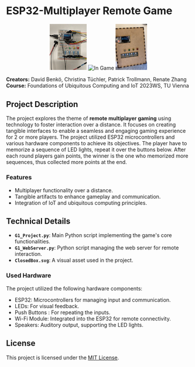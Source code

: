# ESP32-Multiplayer Remote Game

<p align="middle">
  <img src="esp32-setup.gif" alt="Set Up" width="20%"/> 
  <img src="esp32-ingame.png" alt="In Game" width="49%"/>
  <img src="esp32-end.png" alt="End" width="17%"/> 
</p>

**Creators:** David Benkö, Christina Tüchler, Patrick Trollmann, Renate Zhang \
**Course:** Foundations of Ubiquitous Computing and IoT 2023WS, TU Vienna

## Project Description

The project explores the theme of **remote multiplayer gaming** using technology to foster interaction over a distance. It focuses on creating tangible interfaces to enable a seamless and engaging gaming experience for 2 or more players. The project utilized ESP32 microcontrollers and various hardware components to achieve its objectives. The player have to memorize a sequence of LED lights, repeat it over the buttons below. After each round players gain points, the winner is the one who memorized more sequences, thus collected more points at the end. 

### Features
- Multiplayer functionality over a distance.
- Tangible artifacts to enhance gameplay and communication.
- Integration of IoT and ubiquitous computing principles.

## Technical Details

- **`G1_Project.py`**: Main Python script implementing the game's core functionalities.
- **`G1_WebServer.py`**: Python script managing the web server for remote interaction.
- **`ClosedBox.svg`**: A visual asset used in the project.

### Used Hardware
The project utilized the following hardware components:
- ESP32: Microcontrollers for managing input and communication.
- LEDs: For visual feedback.
- Push Buttons : For repeating the inputs.
- Wi-Fi Module: Integrated into the ESP32 for remote connectivity.
- Speakers: Auditory output, supporting the LED lights. 

## License

This project is licensed under the [MIT License](LICENSE).



